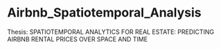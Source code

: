 # Airbnb_Spatiotemporal_Analysis
Thesis: SPATIOTEMPORAL ANALYTICS FOR REAL ESTATE: PREDICTING AIRBNB RENTAL PRICES OVER SPACE AND TIME
